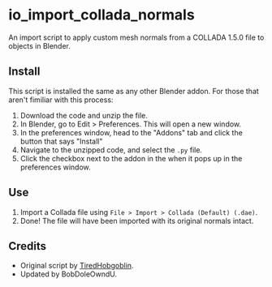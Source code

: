 # io_import_collada_normals
An import script to apply custom mesh normals from a COLLADA 1.5.0 file to objects in Blender.

## Install
This script is installed the same as any other Blender addon. For those that aren't fimiliar with this process:
1. Download the code and unzip the file.
2. In Blender, go to Edit > Preferences. This will open a new window.
3. In the preferences window, head to the "Addons" tab and click the button that says "Install"
4. Navigate to the unzipped code, and select the `.py` file.
5. Click the checkbox next to the addon in the when it pops up in the preferences window.

## Use
1. Import a Collada file using `File > Import > Collada (Default) (.dae)`.
2. Done! The file will have been imported with its original normals intact.

## Credits
* Original script by [TiredHobgoblin](https://github.com/TiredHobgoblin).
* Updated by BobDoleOwndU.

